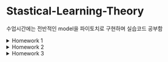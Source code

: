 # Stastical-Learning-Theory

수업시간에는 전반적인 model을 파이토치로 구현하며 실습코드 공부함

<details>
<summary>Homework 1</summary>
<div markdown="1">

cancer 데이터 이용
  
</div>
</details>

<details>
<summary>Homework 2</summary>
<div markdown="1">

parameter 조정
  
</div>
</details>

<details>
<summary>Homework 3</summary>
<div markdown="1">

mnist 데이터 이용
  
</div>
</details>
